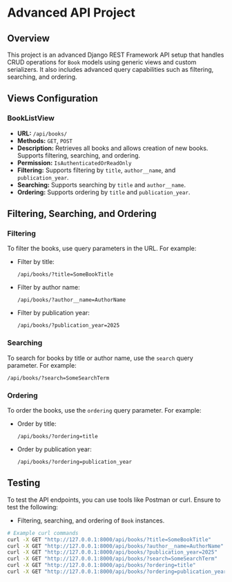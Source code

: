# Advanced API Project

## Overview
This project is an advanced Django REST Framework API setup that handles CRUD operations for `Book` models using generic views and custom serializers. It also includes advanced query capabilities such as filtering, searching, and ordering.

## Views Configuration

### BookListView
- **URL:** `/api/books/`
- **Methods:** `GET`, `POST`
- **Description:** Retrieves all books and allows creation of new books. Supports filtering, searching, and ordering.
- **Permission:** `IsAuthenticatedOrReadOnly`
- **Filtering:** Supports filtering by `title`, `author__name`, and `publication_year`.
- **Searching:** Supports searching by `title` and `author__name`.
- **Ordering:** Supports ordering by `title` and `publication_year`.

## Filtering, Searching, and Ordering

### Filtering
To filter the books, use query parameters in the URL. For example:
- Filter by title:
  ```
  /api/books/?title=SomeBookTitle
  ```
- Filter by author name:
  ```
  /api/books/?author__name=AuthorName
  ```
- Filter by publication year:
  ```
  /api/books/?publication_year=2025
  ```

### Searching
To search for books by title or author name, use the `search` query parameter. For example:
```
/api/books/?search=SomeSearchTerm
```

### Ordering
To order the books, use the `ordering` query parameter. For example:
- Order by title:
  ```
  /api/books/?ordering=title
  ```
- Order by publication year:
  ```
  /api/books/?ordering=publication_year
  ```

## Testing
To test the API endpoints, you can use tools like Postman or curl. Ensure to test the following:
- Filtering, searching, and ordering of `Book` instances.

```sh
# Example curl commands
curl -X GET "http://127.0.0.1:8000/api/books/?title=SomeBookTitle"
curl -X GET "http://127.0.0.1:8000/api/books/?author__name=AuthorName"
curl -X GET "http://127.0.0.1:8000/api/books/?publication_year=2025"
curl -X GET "http://127.0.0.1:8000/api/books/?search=SomeSearchTerm"
curl -X GET "http://127.0.0.1:8000/api/books/?ordering=title"
curl -X GET "http://127.0.0.1:8000/api/books/?ordering=publication_year"
```